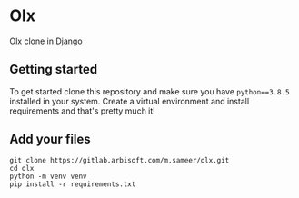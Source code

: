 # Olx

Olx clone in Django

## Getting started

To get started clone this repository and make sure you have `python==3.8.5` installed in your system.
Create a virtual environment and install requirements and that's pretty much it!

## Add your files

```
git clone https://gitlab.arbisoft.com/m.sameer/olx.git
cd olx
python -m venv venv
pip install -r requirements.txt
```
